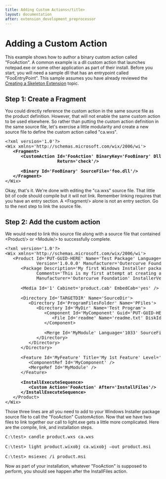 ```yaml
---
title: Adding Custom Actions</title>
layout: documentation
after: extension_development_preprocessor
---
```

# Adding a Custom Action

This example shows how to author a binary custom action called "FooAction". A common example is a dll custom action that launches notepad.exe or some other application as part of their install. Before you start, you will need a sample dll that has an entrypoint called "FooEntryPoint". This sample assumes you have already reviewed the <a href='extension_development_simple_example.htm'>Creating a Skeleton Extension</a> topic.

## Step 1: Create a Fragment</h2>

You could directly reference the custom action in the same source file as the product definition. However, that will not enable the same custom action to be used elsewhere. So rather than putting the custom action definition in the same source file, let's exercise a little modularity and create a new source file to define the custom action called "ca.wxs".

<pre>
&lt;?xml version='1.0'?&gt;
&lt;Wix xmlns='http://schemas.microsoft.com/wix/2006/wi'&gt;
<b><span class="style1">   &lt;Fragment&gt;</span>
<span class="style1">      &lt;CustomAction Id='FooAction' BinaryKey='FooBinary' DllEntry='FooEntryPoint' Execute='immediate'</span>
<span class="style1">                    Return='check'/&gt;</span>
 
<span class="style1">      &lt;Binary Id='FooBinary' SourceFile='foo.dll'/&gt;</span>
<span class="style1">   &lt;/Fragment&gt;</span></b>
&lt;/Wix&gt;
</pre>

Okay, that's it. We're done with editing the &quot;ca.wxs&quot; source file. That little bit of code should compile but it will not link. Remember linking requires that you have an entry section. A &lt;Fragment/&gt; alone is not an entry section. Go to the next step to link the source file.

## Step 2: Add the custom action

We would need to link this source file along with a source file that contained &lt;Product/&gt; or &lt;Module/&gt; to successfully complete.

  <pre>
&lt;?xml version='1.0'?&gt;
&lt;Wix xmlns='http://schemas.microsoft.com/wix/2006/wi'&gt;
   &lt;Product Id='PUT-GUID-HERE' Name='Test Package' Language='1033' 
            Version='1.0.0.0' Manufacturer='Outercurve Foundation'&gt;
      &lt;Package Description='My first Windows Installer package'
            Comments='This is my first attempt at creating a Windows Installer database' 
            Manufacturer='Outercurve Foundation' InstallerVersion='200' Compressed='yes' /&gt;
 
      &lt;Media Id='1' Cabinet='product.cab' EmbedCab='yes' /&gt;
 
      &lt;Directory Id='TARGETDIR' Name='SourceDir'&gt;
         &lt;Directory Id='ProgramFilesFolder' Name='PFiles'&gt;
            &lt;Directory Id='MyDir' Name='Test Program'&gt;
               &lt;Component Id='MyComponent' Guid='PUT-GUID-HERE'&gt;
                  &lt;File Id='readme' Name='readme.txt' DiskId='1' Source='readme.txt' /&gt;
               &lt;/Component&gt;
 
               &lt;Merge Id='MyModule' Language='1033' SourceFile='module.msm' DiskId='1' /&gt;
            &lt;/Directory&gt;
         &lt;/Directory&gt;
      &lt;/Directory&gt;
 
      &lt;Feature Id='MyFeature' Title='My 1st Feature' Level='1'&gt;
         &lt;ComponentRef Id='MyComponent' /&gt;
         &lt;MergeRef Id='MyModule' /&gt;
      &lt;/Feature&gt;
<b>
 <span class="style1">     &lt;InstallExecuteSequence&gt;</span>
<span class="style1">         &lt;Custom Action='FooAction' After='InstallFiles'/&gt;</span>
<span class="style1">      &lt;/InstallExecuteSequence&gt;</span></b>
   &lt;/Product&gt;
&lt;/Wix&gt;
</pre>

Those three lines are all you need to add to your Windows Installer package source file to call the "FooAction" CustomAction. Now that we have two files to link together our call to light.exe gets a little more complicated. Here are the compile, link, and installation steps.

  <pre>
C:\test&gt; <span class="style2">candle product.wxs ca.wxs</span>
 
C:\test&gt; <span class="style2">light product.wixobj ca.wixobj &ndash;out product.msi</span>
 
C:\test&gt; <span class="style2">msiexec /i product.msi</span>
</pre>

Now as part of your installation, whatever "FooAction" is supposed to perform, you should see happen after the InstallFiles action.
